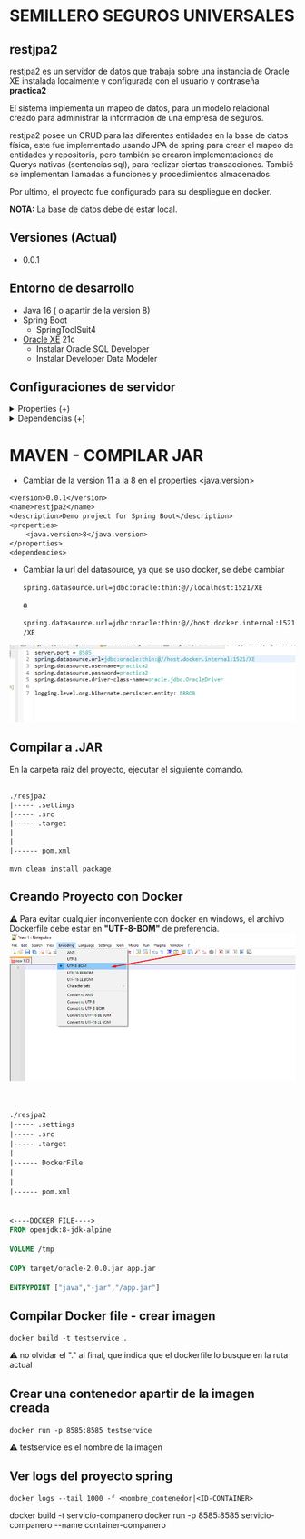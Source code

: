
# SEMILLERO SEGUROS UNIVERSALES

## restjpa2

restjpa2 es un servidor de datos que trabaja sobre una instancia de Oracle XE instalada localmente y configurada con el usuario y contraseña  **practica2**

El sistema implementa un mapeo de datos, para un modelo relacional creado para administrar la información de una empresa de seguros. 

restjpa2 posee un CRUD para las diferentes entidades en la base de datos física, este fue implementado usando JPA de spring para crear el mapeo de entidades y repositoris, pero también se crearon implementaciones de Querys nativas (sentencias sql), para realizar ciertas transacciones. Tambié se implementan llamadas a funciones y procedimientos almacenados. 

Por ultimo, el proyecto fue configurado para su despliegue en docker. 

**NOTA:**  La base de datos debe de estar local. 

## Versiones (Actual)
* 0.0.1

## Entorno de desarrollo
- Java 16 ( o apartir de la version 8)
- Spring Boot      
    - SpringToolSuit4
- [Oracle XE](https://www.oracle.com/database/technologies/xe-downloads.html) 21c      
    - Instalar Oracle SQL Developer       
    - Instalar Developer Data Modeler


## Configuraciones de servidor 

<details> <summary> Properties (+) </summary>
<p>

```
server.port = 8585   
spring.datasource.url=jdbc:oracle:thin:@//host.docker.internal:1521/XE
spring.datasource.username=practica2 
spring.datasource.password=practica2 
spring.datasource.driver-class-name=oracle.jdbc.OracleDriver

logging.level.org.hibernate.persister.entity: ERROR
```

</p>
</details>

<details> <summary> Dependencias (+) </summary>
<p>

### JPA

```
<dependency>
	<groupId>org.springframework.boot</groupId>
	<artifactId>spring-boot-starter-data-jpa</artifactId>
</dependency>
```

### SPRING WEB

```
<dependency>
	<groupId>org.springframework.boot</groupId>
	<artifactId>spring-boot-starter-web</artifactId>
</dependency>
		
```

### Oracle

```
<dependency>
	<groupId>com.oracle.database.jdbc</groupId>
	<artifactId>ojdbc8</artifactId>
	<scope>runtime</scope>
</dependency>

```


### Model Mapper

```
<dependency>
    <groupId>org.modelmapper</groupId>
    <artifactId>modelmapper</artifactId>
    <version>2.4.4</version>                     
</dependency>

```


### LOMBOK

```
<dependency>
    <groupId>org.projectlombok</groupId>
    <artifactId>lombok</artifactId>
</dependency>
```

<details> <summary> Configurano Lombok (+) </summary>
<p>
Luego de agregar esto 
![](imagenes/1.png)
![](imagenes/2.png)

Es necesario especificar la ruta del sts.exe (sprint tool suit)
![](imagenes/3.png)

Si no se reconoce automaticamente, se debera especificar manualmente la ruta y luego darle en install/update
![](imagenes/4.png)

Si aun existen errores de referencias no encontradas, damos click derecho sobre el proyecto > maven > Update Project...
![](imagenes/5.png)

</p>
</details>



</p>
</details>


##    



# MAVEN - COMPILAR JAR 

- Cambiar de la version 11 a la 8 en el properties <java.version> 

```
<version>0.0.1</version>
<name>restjpa2</name>
<description>Demo project for Spring Boot</description>
<properties>
	<java.version>8</java.version>
</properties>
<dependencies>
```

- Cambiar la url del datasource, ya que se uso docker, se debe cambiar    

    `spring.datasource.url=jdbc:oracle:thin:@//localhost:1521/XE`
    
    a
    
    `spring.datasource.url=jdbc:oracle:thin:@//host.docker.internal:1521/XE`
    
![](imagenes/7.png)

## Compilar a .JAR



En la carpeta raiz del proyecto, ejecutar el siguiente comando.

```

./resjpa2  
|----- .settings
|----- .src
|----- .target
|
|
|------ pom.xml

mvn clean install package
```

    

## Creando Proyecto con Docker

:warning: Para evitar cualquier inconveniente con docker en windows, el archivo Dockerfile debe estar en **"UTF-8-BOM"** de preferencia.  
![](imagenes/8.png)


```dockerfile


./resjpa2  
|----- .settings
|----- .src
|----- .target
|
|------ DockerFile
|
|
|------ pom.xml


<----DOCKER FILE---->
FROM openjdk:8-jdk-alpine

VOLUME /tmp

COPY target/oracle-2.0.0.jar app.jar

ENTRYPOINT ["java","-jar","/app.jar"]

```

## Compilar Docker file - crear imagen 


`docker build -t testservice . `

:warning: no olvidar el "." al final, que indica que el dockerfile lo busque en la ruta actual


## Crear una contenedor apartir de la imagen creada 

`docker run -p 8585:8585 testservice`

:warning: testservice es el nombre de la imagen


## Ver logs del proyecto spring 

`docker logs --tail 1000 -f <nombre_contenedor|<ID-CONTAINER>`


docker build -t servicio-companero
docker run -p 8585:8585 servicio-companero --name container-companero

